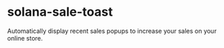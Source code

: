 # solana-sale-toast
Automatically display recent sales popups to increase your sales on your online store.
